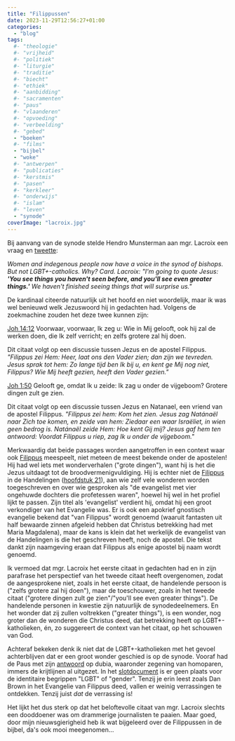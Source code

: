 ```yaml
---
title: "Filippussen"
date: 2023-11-29T12:56:27+01:00
categories: 
  - "blog"
tags:
  #- "theologie"
  #- "vrijheid"
  #- "politiek"
  #- "liturgie"
  #- "traditie"
  #- "biecht"
  #- "ethiek"
  #- "aanbidding"
  #- "sacramenten"
  #- "paus"
  #- "vlaanderen"
  #- "opvoeding"
  #- "verbeelding"
  #- "gebed"
  - "boeken"
  #- "films"
  - "bijbel"
  - "woke"
  #- "antwerpen"
  #- "publicaties"
  #- "kerstmis"
  #- "pasen"
  #- "kerkleer"
  #- "onderwijs"
  #- "islam"
  #- "leven"
  - "synode"
coverImage: "lacroix.jpg"
---
```


Bij aanvang van de synode stelde Hendro Munsterman aan mgr. Lacroix een vraag en [tweette](https://twitter.com/Luessinck/status/1712137684829749507?s=20): 

_Women and indegenous people now have a voice in the synod of bishops. But not LGBT+-catholics. Why? Card. Lacroix: "I'm going to quote Jesus: **'You see things you haven't seen before, and you'll see even greater things.'** We haven't finished seeing things that will surprise us."_

De kardinaal citeerde natuurlijk uit het hoofd en niet woordelijk, maar ik was wel benieuwd welk Jezuswoord hij in gedachten had. Volgens de zoekmachine zouden het deze twee kunnen zijn:

[Joh 14:12](https://bijbel.gelovenleren.net/jh.html#jh-14) Voorwaar, voorwaar, Ik zeg u: Wie in Mij gelooft, ook hij zal de werken doen, die Ik zelf verricht; en zelfs grotere zal hij doen.

Dit citaat volgt op een discussie tussen Jezus en de apostel Filippus. _"Filippus zei Hem: Heer, laat ons den Vader zien; dan zijn we tevreden. Jesus sprak tot hem: Zo lange tijd ben Ik bij u, en kent ge Mij nog niet, Filippus? Wie Mij heeft gezien, heeft den Vader gezien."_

[Joh 1:50](https://bijbel.gelovenleren.net/jh.html#jh) Gelooft ge, omdat Ik u zeide: Ik zag u onder de vijgeboom? Grotere dingen zult ge zien.

Dit citaat volgt op een discussie tussen Jezus en Natanael, een vriend van de apostel Filippus. _"Filippus zei hem: Kom het zien. Jesus zag Natánaël naar Zich toe komen, en zeide van hem: Ziedaar een waar Israëliet, in wien geen bedrog is. Natánaël zeide Hem: Hoe kent Gij mij? Jesus gaf hem ten antwoord: Voordat Filippus u riep, zag Ik u onder de vijgeboom."_

Merkwaardig dat beide passages worden aangetroffen in een context waar ook [Filippus](https://www.heiligen.net/heiligen/05/03/05-03-0080-filippus.php) meespeelt, niet meteen de meest bekende onder de apostelen! Hij had wel iets met wonderverhalen ("grote dingen"), want hij is het die Jezus uitdaagt tot de broodvermenigvuldiging. Hij is echter  niet de [Filippus](https://www.heiligen.net/heiligen/10/11/10-11-0100-filippus.php) in de Handelingen ([hoofdstuk 21](https://bijbel.gelovenleren.net/hand.html#hand-21)), aan wie zelf vele wonderen worden toegeschreven en  over wie gesproken als "de evangelist met vier ongehuwde dochters die profetessen waren", hoewel hij wel in het profiel lijkt te passen. Zijn titel als 'evangelist' verdient hij, omdat hij een groot verkondiger van het Evangelie was. Er is ook een apokrief gnostisch evangelie bekend dat "van Filippus" wordt genoemd (waaruit fantasten uit half bewaarde zinnen afgeleid hebben dat Christus betrekking had met Maria Magdalena), maar de kans is klein dat het werkelijk de evangelist van de Handelingen is die het geschreven heeft, noch de apostel. Die tekst dankt zijn naamgeving eraan dat Filippus als enige apostel bij naam wordt genoemd.

Ik vermoed dat mgr. Lacroix het eerste citaat in gedachten had en in zijn parafrase het perspectief van het tweede citaat heeft overgenomen, zodat de aangesprokene niet, zoals in het eerste citaat, de handelende persoon is ("zelfs grotere zal hij doen"), maar de toeschouwer, zoals in het tweede citaat ("grotere dingen zult ge zien"/"you'll see even greater things"). De handelende personen in kwestie zijn natuurlijk de synodedeelnemers. En het wonder dat zij zullen voltrekken ("greater things"), is een wonder, nog groter dan de wonderen die Christus deed, dat betrekking heeft op LGBT+-katholieken, én, zo suggereert de context van het citaat, op het schouwen van God.

Achteraf bekeken denk ik niet dat de LGBT+-katholieken met het gevoel achterblijven dat er een groot wonder geschied is op de synode. Vooraf had de Paus met zijn [antwoord](https://www.vaticannews.va/en/pope/news/2023-10/pope-francis-responds-to-dubia-of-five-cardinals.html) op dubia, waaronder zegening van homoparen, immers de krijtlijnen al uitgezet. In het [slotdocument](https://docs.google.com/document/d/1hhIbdunGWz_8rRLbzVJ1gFRK3comfJ8cXE8k_XF8FMw/edit?usp=sharing) is er geen plaats voor de identitaire begrippen "LGBT" of "gender". Tenzij je erin leest zoals Dan Brown in het Evangelie van Filippus deed, vallen er weinig verrassingen te ontdekken. Tenzij juist _dat_ de verrassing is!

Het lijkt het dus sterk op dat het beloftevolle citaat van mgr. Lacroix slechts een dooddoener was om drammerige journalisten te paaien. Maar goed, door mijn nieuwsgierigheid heb ik wat bijgeleerd over de Filippussen in de bijbel, da's ook mooi meegenomen…

